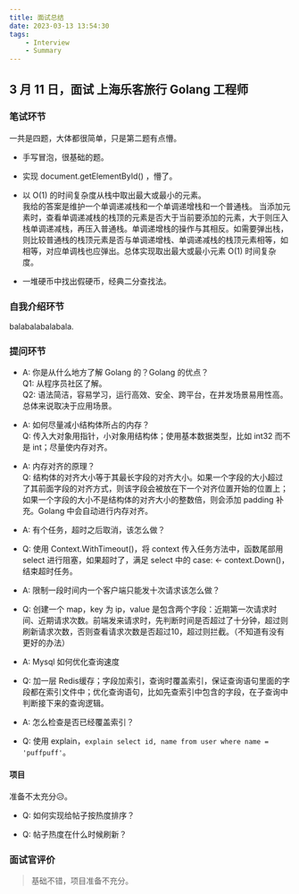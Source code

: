 ```yaml
---
title: 面试总结
date: 2023-03-13 13:54:30
tags:
    - Interview
    - Summary
---
```


## 3 月 11 日，面试 上海乐客旅行 Golang 工程师
### 笔试环节
一共是四题，大体都很简单，只是第二题有点懵。

+ 手写冒泡，很基础的题。

+ 实现 document.getElementById() ，懵了。

+ 以 O(1) 的时间复杂度从栈中取出最大或最小的元素。  
我给的答案是维护一个单调递减栈和一个单调递增栈和一个普通栈。
当添加元素时，查看单调递减栈的栈顶的元素是否大于当前要添加的元素，大于则压入栈单调递减栈，再压入普通栈。单调递增栈的操作与其相反。如需要弹出栈，则比较普通栈的栈顶元素是否与单调递增栈、单调递减栈的栈顶元素相等，如相等，对应单调栈也应弹出。总体实现取出最大或最小元素 O(1) 时间复杂度。

+ 一堆硬币中找出假硬币，经典二分查找法。
### 自我介绍环节
balabalabalabala.

### 提问环节
+ A: 你是从什么地方了解 Golang 的？Golang 的优点？  
Q1: 从程序员社区了解。  
Q2: 语法简洁，容易学习，运行高效、安全、跨平台，在并发场景易用性高。总体来说取决于应用场景。

+ A: 如何尽量减小结构体所占的内存？  
Q: 传入大对象用指针，小对象用结构体；使用基本数据类型，比如 int32 而不是 int；尽量使内存对齐。

+ A: 内存对齐的原理？  
Q: 结构体的对齐大小等于其最长字段的对齐大小。如果一个字段的大小超过了其前面字段的对齐方式，则该字段会被放在下一个对齐位置开始的位置上；如果一个字段的大小不是结构体的对齐大小的整数倍，则会添加 padding 补充。Golang 中会自动进行内存对齐。

+ A: 有个任务，超时之后取消，该怎么做？
+ Q: 使用 Context.WithTimeout()，将 context 传入任务方法中，函数尾部用 select 进行阻塞，如果超时了，满足 select 中的 case: <- context.Down()，结束超时任务。

+ A: 限制一段时间内一个客户端只能发十次请求该怎么做？
+ Q: 创建一个 map，key 为 ip，value 是包含两个字段：近期第一次请求时间、近期请求次数。前端发来请求时，先判断时间是否超过了十分钟，超过则刷新请求次数，否则查看请求次数是否超过10，超过则拦截。（不知道有没有更好的办法）

+ A: Mysql 如何优化查询速度
+ Q: 加一层 Redis缓存；字段加索引，查询时覆盖索引，保证查询语句里面的字段都在索引文件中；优化查询语句，比如先查索引中包含的字段，在子查询中判断接下来的查询逻辑。

+ A: 怎么检查是否已经覆盖索引？
+ Q: 使用 explain，`explain select id, name from user where name = 'puffpuff'`。

#### 项目
准备不太充分😥。  
+ Q: 如何实现给帖子按热度排序？

+ Q: 帖子热度在什么时候刷新？

### 面试官评价
> 基础不错，项目准备不充分。





